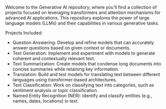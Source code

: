 Welcome to the Generative AI repository, where you'll find a collection of projects focused on leveraging transformers and attention mechanisms for advanced AI applications. 
This repository explores the power of large language models (LLMs) and their capabilities in various generative tasks.

Projects Included:
- Question Answering: Develop and refine models that can accurately answer questions based on given context or documents.
- Text Generation: Implement and experiment with models to generate coherent and contextually relevant text.
- Text Summarization: Create models that condense long documents into concise summaries while retaining key information.
- Translation: Build and test models for translating text between different languages using transformer-based architectures.
- Text Classification: Work on classifying text into categories, such as sentiment analysis or topic classification.
- Named Entity Recognition (NER): Identify and classify entities (e.g., names, dates, locations) in text.
